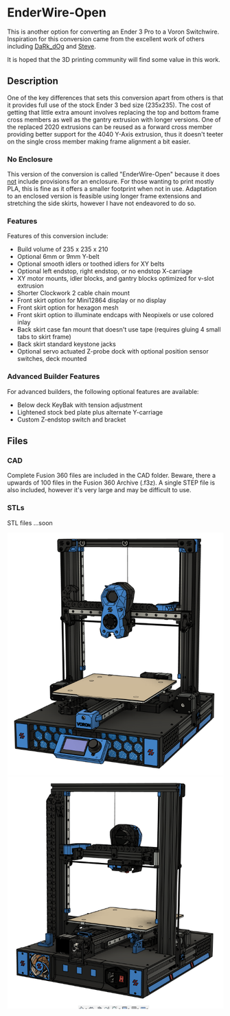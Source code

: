 # EnderWire-Open
This is another option for converting an Ender 3 Pro to a Voron Switchwire. Inspiration for this conversion came from the excellent work of others including [DaRk_dOg](https://github.com/boubounokefalos/Ender_SW/tree/main) and [Steve](https://github.com/stvptrsn).  
  
It is hoped that the 3D printing community will find some value in this work.
  
## Description
One of the key differences that sets this conversion apart from others is that it provides full use of the stock Ender 3 bed size (235x235). The cost of getting that little extra amount involves replacing the top and bottom frame cross members as well as the gantry extrusion with longer versions. One of the replaced 2020 extrusions can be reused as a forward cross member providing better support for the 4040 Y-Axis extrusion, thus it doesn't teeter on the single cross member making frame alignment a bit easier.  

### No Enclosure
This version of the conversion is called "EnderWire-Open" because it does <ins>not</ins> include provisions for an enclosure. For those wanting to print mostly PLA, this is fine as it offers a smaller footprint when not in use. Adaptation to an enclosed version is feasible using longer frame extensions and stretching the side skirts, however I have not endeavored to do so.

### Features
Features of this conversion include:
- Build volume of 235 x 235 x 210
- Optional 6mm or 9mm Y-belt
- Optional smooth idlers or toothed idlers for XY belts
- Optional left endstop, right endstop, or no endstop X-carriage
- XY motor mounts, idler blocks, and gantry blocks optimized for v-slot extrusion
- Shorter Clockwork 2 cable chain mount
- Front skirt option for Mini12864 display or no display
- Front skirt option for hexagon mesh
- Front skirt option to illuminate endcaps with Neopixels or use colored inlay
- Back skirt case fan mount that doesn't use tape (requires gluing 4 small tabs to skirt frame)
- Back skirt standard keystone jacks
- Optional servo actuated Z-probe dock with optional position sensor switches, deck mounted

### Advanced Builder Features
For advanced builders, the following optional features are available:
- Below deck KeyBak with tension adjustment
- Lightened stock bed plate plus alternate Y-carriage
- Custom Z-endstop switch and bracket

## Files

### CAD
Complete Fusion 360 files are included in the CAD folder. Beware, there a upwards of 100 files in the Fusion 360 Archive (.f3z).
A single STEP file is also included, however it's very large and may be difficult to use.

### STLs
STL files ...soon

![EnderWire Open](/Images/EnderWire-Open.png)
![EnderWire Open](/Images/Back.png)
